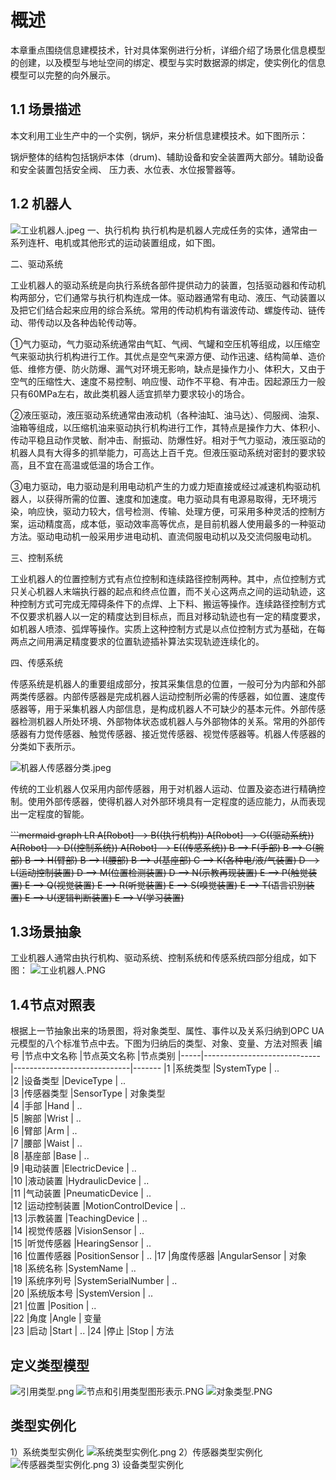 # 概述
本章重点围绕信息建模技术，针对具体案例进行分析，详细介绍了场景化信息模型的创建，以及模型与地址空间的绑定、模型与实时数据源的绑定，使实例化的信息模型可以完整的向外展示。

## 1.1 场景描述
本文利用工业生产中的一个实例，锅炉，来分析信息建模技术。如下图所示：

锅炉整体的结构包括锅炉本体（drum)、辅助设备和安全装置两大部分。辅助设备和安全装置包括安全阀、
压力表、水位表、水位报警器等。
## 1.2 机器人

![工业机器人.jpeg](https://i.loli.net/2020/04/04/KezSEiOVowUXMtd.jpg)
 一、执行机构
执行机构是机器人完成任务的实体，通常由一系列连杆、电机或其他形式的运动装置组成，如下图。

二、驱动系统

工业机器人的驱动系统是向执行系统各部件提供动力的装置，包括驱动器和传动机构两部分，它们通常与执行机构连成一体。驱动器通常有电动、液压、气动装置以及把它们结合起来应用的综合系统。常用的传动机构有谐波传动、螺旋传动、链传动、带传动以及各种齿轮传动等。

①气力驱动，气力驱动系统通常由气缸、气阀、气罐和空压机等组成，以压缩空气来驱动执行机构进行工作。其优点是空气来源方便、动作迅速、结构简单、造价低、维修方便、防火防爆、漏气对环境无影响，缺点是操作力小、体积大，又由于空气的压缩性大、速度不易控制、响应慢、动作不平稳、有冲击。因起源压力一般只有60MPa左右，故此类机器人适宜抓举力要求较小的场合。

②液压驱动，液压驱动系统通常由液动机（各种油缸、油马达）、伺服阀、油泵、油箱等组成，以压缩机油来驱动执行机构进行工作，其特点是操作力大、体积小、传动平稳且动作灵敏、耐冲击、耐振动、防爆性好。相对于气力驱动，液压驱动的机器人具有大得多的抓举能力，可高达上百千克。但液压驱动系统对密封的要求较高，且不宜在高温或低温的场合工作。

③电力驱动，电力驱动是利用电动机产生的力或力矩直接或经过减速机构驱动机器人，以获得所需的位置、速度和加速度。电力驱动具有电源易取得，无环境污染，响应快，驱动力较大，信号检测、传输、处理方便，可采用多种灵活的控制方案，运动精度高，成本低，驱动效率高等优点，是目前机器人使用最多的一种驱动方法。驱动电动机一般采用步进电动机、直流伺服电动机以及交流伺服电动机。

三、控制系统

工业机器人的位置控制方式有点位控制和连续路径控制两种。其中，点位控制方式只关心机器人末端执行器的起点和终点位置，而不关心这两点之间的运动轨迹，这种控制方式可完成无障碍条件下的点焊、上下料、搬运等操作。连续路径控制方式不仅要求机器人以一定的精度达到目标点，而且对移动轨迹也有一定的精度要求，如机器人喷漆、弧焊等操作。实质上这种控制方式是以点位控制方式为基础，在每两点之间用满足精度要求的位置轨迹插补算法实现轨迹连续化的。

四、传感系统

传感系统是机器人的重要组成部分，按其采集信息的位置，一般可分为内部和外部两类传感器。内部传感器是完成机器人运动控制所必需的传感器，如位置、速度传感器等，用于采集机器人内部信息，是构成机器人不可缺少的基本元件。外部传感器检测机器人所处环境、外部物体状态或机器人与外部物体的关系。常用的外部传感器有力觉传感器、触觉传感器、接近觉传感器、视觉传感器等。机器人传感器的分类如下表所示。

![机器人传感器分类.jpeg](https://i.loli.net/2020/04/04/sZznE3c45erNxS2.jpg)

传统的工业机器人仅采用内部传感器，用于对机器人运动、位置及姿态进行精确控制。使用外部传感器，使得机器人对外部环境具有一定程度的适应能力，从而表现出一定程度的智能。

~~```mermaid
graph LR
A[Robot] --> B((执行机构))
A[Robot] --> C((驱动系统))
A[Robot] --> D((控制系统))
A[Robot] --> E((传感系统))
B --> F(手部)
B --> G(腕部)
B --> H(臂部)
B --> I(腰部)
B --> J(基座部)
C --> K(各种电/液/气装置)
D --> L(运动控制装置)
D --> M(位置检测装置)
D --> N(示教再现装置)
E --> P(触觉装置)
E --> Q(视觉装置)
E --> R(听觉装置)
E --> S(嗅觉装置)
E --> T(语言识别装置)
E --> U(逻辑判断装置)
E --> V(学习装置)~~
## 1.3场景抽象
工业机器人通常由执行机构、驱动系统、控制系统和传感系统四部分组成，如下图：
![工业机器人.PNG](https://i.loli.net/2020/04/27/rWe4pzUj5FCuNVg.png)
## 1.4节点对照表
根据上一节抽象出来的场景图，将对象类型、属性、事件以及关系归纳到OPC UA元模型的八个标准节点中去。下图为归纳后的类型、对象、变量、方法对照表
|编号  |节点中文名称                  |节点英文名称                  |节点类别
|-----|-----------------------------|-----------------------------|-------
|1    |系统类型            			|SystemType            		  | ..      
|2    |设备类型           			|DeviceType            		  | ..  
|3    |传感器类型				 	|SensorType					  | 对象类型    
|4    |手部				 			|Hand						  |  ..     
|5    |腕部				 			|Wrist						  |  ..   
|6    |臂部							|Arm						  |  ..     
|7    |腰部							|Waist						  |  ..     
|8    |基座部						|Base						  |  ..     
|9    |电动装置				  		|ElectricDevice				  |  ..     
|10    |液动装置					  	|HydraulicDevice			  |  ..     
|11    |气动装置					  	|PneumaticDevice			  |  ..     
|12    |运动控制装置					|MotionControlDevice		  |  ..        
|13    |示教装置					  	|TeachingDevice				  |  ..          
|14    |视觉传感器					|VisionSensor			      |  ..     
|15    |听觉传感器					|HearingSensor			      |  ..  
|16    |位置传感器					|PositionSensor				  |  .. 
|17    |角度传感器					|AngularSensor				  |  对象              
|18    |系统名称				        |SystemName					  |  ..  
|19    |系统序列号					|SystemSerialNumber			  |  ..  
|20    |系统版本号					|SystemVersion				  |  ..  
|21    |位置						  	|Position					  |  ..  
|22    |角度						  	|Angle						  |  变量   
|23    |启动					  		|Start						  |  .. 
|24    |停止					  		|Stop						  |  方法
## 定义类型模型
![引用类型.png](https://i.loli.net/2020/04/18/UYnLEjirJSbZsf7.png)
![节点和引用类型图形表示.PNG](https://i.loli.net/2020/04/19/wxk3M5uQlNoarAj.png)
![对象类型.PNG](https://i.loli.net/2020/04/19/FdI3cDsWnbhEVfe.png)
## 类型实例化
1）系统类型实例化
![系统类型实例化.png](https://i.loli.net/2020/04/23/aKeLhT1u84r65I9.png)
2）传感器类型实例化
![传感器类型实例化.png](https://i.loli.net/2020/04/24/cn15jTFa6r29YlO.png)
3)   设备类型实例化

<!--stackedit_data:
eyJoaXN0b3J5IjpbMTA4MDY5ODY4NiwtNzY3ODc1MzY3LC03OT
Y4NjUyODUsMTIyODgyNDQxMyw4NDk0NzE1NjAsLTE0MjMzMTk0
NTYsLTkyMjgxMzc5MywxNDY2MTY2NzcxLDIxNDU1NzcyMDIsMT
U1ODEwMTQ0LDIwNTY0NTU2NTYsNTMyNTYyODEzLDE0NTI3NzUx
MDEsMzc2MTM3OTk1LC0zNDIxNDcyNTksODYyODA4OTUyLC00MT
kzNjk2ODIsLTExNzY2NDAzNDYsLTE2MTQ1MDI2NSwtODkyMTM0
NzQ4XX0=
-->